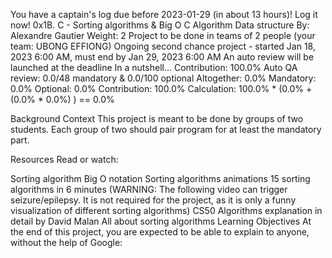 You have a captain's log due before 2023-01-29 (in about 13 hours)! Log it now!
0x1B. C - Sorting algorithms & Big O
C
Algorithm
Data structure
 By: Alexandre Gautier
 Weight: 2
 Project to be done in teams of 2 people (your team: UBONG EFFIONG)
 Ongoing second chance project - started Jan 18, 2023 6:00 AM, must end by Jan 29, 2023 6:00 AM
 An auto review will be launched at the deadline
In a nutshell…
Contribution: 100.0%
Auto QA review: 0.0/48 mandatory & 0.0/100 optional
Altogether:  0.0%
Mandatory: 0.0%
Optional: 0.0%
Contribution: 100.0%
Calculation:  100.0% * (0.0% + (0.0% * 0.0%) )  == 0.0%



Background Context
This project is meant to be done by groups of two students. Each group of two should pair program for at least the mandatory part.

Resources
Read or watch:

Sorting algorithm
Big O notation
Sorting algorithms animations
15 sorting algorithms in 6 minutes (WARNING: The following video can trigger seizure/epilepsy. It is not required for the project, as it is only a funny visualization of different sorting algorithms)
CS50 Algorithms explanation in detail by David Malan
All about sorting algorithms
Learning Objectives
At the end of this project, you are expected to be able to explain to anyone, without the help of Google:
